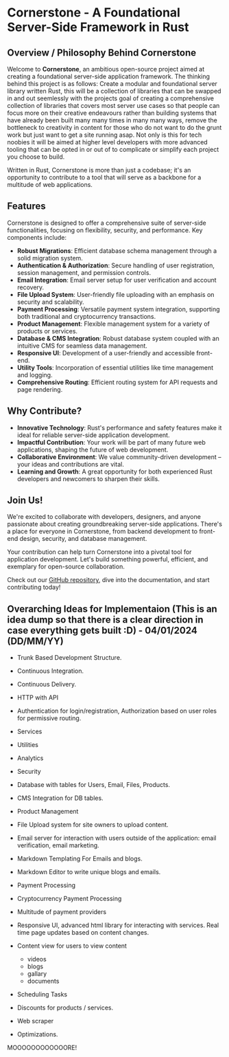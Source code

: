 # Cornerstone - A Foundational Server-Side Framework in Rust

## Overview / Philosophy Behind Cornerstone

Welcome to **Cornerstone**, an ambitious open-source project aimed at creating a foundational server-side application framework. The thinking behind this project is as follows: Create a modular and foundational server library written Rust, this will be a collection of libraries that can be swapped in and out seemlessly with the projects goal of creating a comprehensive collection of libraries that covers most server use cases so that people can focus more on their creative endeavours rather than building systems that have already been built many many times in many many ways, remove the bottleneck to creativity in content for those who do not want to do the grunt work but just want to get a site running asap. Not only is this for tech noobies it will be aimed at higher level developers with more advanced tooling that can be opted in or out of to complicate or simplify each project you choose to build. 

Written in Rust, Cornerstone is more than just a codebase; it's an opportunity to contribute to a tool that will serve as a backbone for a multitude of web applications. 

## Features

Cornerstone is designed to offer a comprehensive suite of server-side functionalities, focusing on flexibility, security, and performance. Key components include:

- **Robust Migrations**: Efficient database schema management through a solid migration system.
- **Authentication & Authorization**: Secure handling of user registration, session management, and permission controls.
- **Email Integration**: Email server setup for user verification and account recovery.
- **File Upload System**: User-friendly file uploading with an emphasis on security and scalability.
- **Payment Processing**: Versatile payment system integration, supporting both traditional and cryptocurrency transactions.
- **Product Management**: Flexible management system for a variety of products or services.
- **Database & CMS Integration**: Robust database system coupled with an intuitive CMS for seamless data management.
- **Responsive UI**: Development of a user-friendly and accessible front-end.
- **Utility Tools**: Incorporation of essential utilities like time management and logging.
- **Comprehensive Routing**: Efficient routing system for API requests and page rendering.

## Why Contribute?

- **Innovative Technology**: Rust's performance and safety features make it ideal for reliable server-side application development.
- **Impactful Contribution**: Your work will be part of many future web applications, shaping the future of web development.
- **Collaborative Environment**: We value community-driven development – your ideas and contributions are vital.
- **Learning and Growth**: A great opportunity for both experienced Rust developers and newcomers to sharpen their skills.

## Join Us!

We're excited to collaborate with developers, designers, and anyone passionate about creating groundbreaking server-side applications. There's a place for everyone in Cornerstone, from backend development to front-end design, security, and database management.

Your contribution can help turn Cornerstone into a pivotal tool for application development. Let's build something powerful, efficient, and exemplary for open-source collaboration.

Check out our [GitHub repository](#https://github.com/DanielOwenRaine/cornerstone/tree/main), dive into the documentation, and start contributing today!

## Overarching Ideas for Implementaion (This is an idea dump so that there is a clear direction in case everything gets built :D) - 04/01/2024 (DD/MM/YY)

- Trunk Based Development Structure.
- Continuous Integration.
- Continuous Delivery.

- HTTP with API
- Authentication for login/registration, Authorization based on user roles for permissive routing.
- Services
- Utilities
- Analytics
- Security

- Database with tables for Users, Email, Files, Products.
- CMS Integration for DB tables.
- Product Management
  
- File Upload system for site owners to upload content.

- Email server for interaction with users outside of the application: email verification, email marketing.
- Markdown Templating For Emails and blogs.
- Markdown Editor to write unique blogs and emails.

- Payment Processing
- Cryptocurrency Payment Processing
- Multitude of payment providers

- Responsive UI, advanced html library for interacting with services. Real time page updates based on content changes.
- Content view for users to view content
   - videos
   - blogs
   - gallary
   - documents
     
- Scheduling Tasks
  
- Discounts for products / services.

- Web scraper
  
- Optimizations.

MOOOOOOOOOOOORE!
